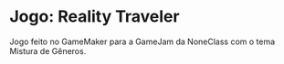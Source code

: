 # Jogo: Reality Traveler

Jogo feito no GameMaker para a GameJam da NoneClass com o tema Mistura de Gêneros.


